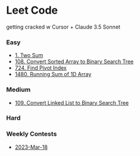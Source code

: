 # Leet Code

getting cracked w Cursor + Claude 3.5 Sonnet

### Easy

- [1. Two Sum](/easy/1-two-sum/1-two-sum.md)
- [108. Convert Sorted Array to Binary Search Tree]()
- [724. Find Pivot Index]()
- [1480. Running Sum of 1D Array]()

### Medium

- [109. Convert Linked List to Binary Search Tree]()

### Hard

### Weekly Contests

- [2023-Mar-18]()
